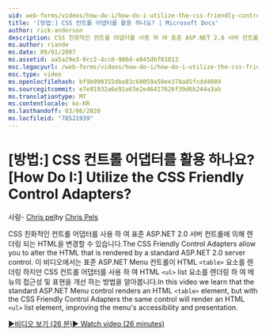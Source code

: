 ```yaml
---
uid: web-forms/videos/how-do-i/how-do-i-utilize-the-css-friendly-control-adapters
title: '[방법:] CSS 컨트롤 어댑터를 활용 하나요? | Microsoft Docs'
author: rick-anderson
description: CSS 친화적인 컨트롤 어댑터를 사용 하 여 표준 ASP.NET 2.0 서버 컨트롤에 의해 렌더링 되는 HTML을 변경할 수 있습니다. 이 비디오에서는 stan에 대해 알아봅니다.
ms.author: riande
ms.date: 09/01/2007
ms.assetid: aa5a29e3-0cc2-4cc0-986d-e845dbf01813
msc.legacyurl: /web-forms/videos/how-do-i/how-do-i-utilize-the-css-friendly-control-adapters
msc.type: video
ms.openlocfilehash: bf9b990355dba83c68059a50ee378a85fcdd4089
ms.sourcegitcommit: e7e91932a6e91a63e2e46417626f39d6b244a3ab
ms.translationtype: MT
ms.contentlocale: ko-KR
ms.lasthandoff: 03/06/2020
ms.locfileid: "78521939"
---
```

# <a name="how-do-i-utilize-the-css-friendly-control-adapters"></a><span data-ttu-id="a4884-105">[방법:] CSS 컨트롤 어댑터를 활용 하나요?</span><span class="sxs-lookup"><span data-stu-id="a4884-105">[How Do I:] Utilize the CSS Friendly Control Adapters?</span></span>

<span data-ttu-id="a4884-106">사람- [Chris pel](https://twitter.com/chrispels)</span><span class="sxs-lookup"><span data-stu-id="a4884-106">by [Chris Pels](https://twitter.com/chrispels)</span></span>

<span data-ttu-id="a4884-107">CSS 친화적인 컨트롤 어댑터를 사용 하 여 표준 ASP.NET 2.0 서버 컨트롤에 의해 렌더링 되는 HTML을 변경할 수 있습니다.</span><span class="sxs-lookup"><span data-stu-id="a4884-107">The CSS Friendly Control Adapters allow you to alter the HTML that is rendered by a standard ASP.NET 2.0 server control.</span></span> <span data-ttu-id="a4884-108">이 비디오에서는 표준 ASP.NET Menu 컨트롤이 HTML `<table>` 요소를 렌더링 하지만 CSS 컨트롤 어댑터를 사용 하 여 HTML `<ul>` list 요소를 렌더링 하 여 메뉴의 접근성 및 표현을 개선 하는 방법을 알아봅니다.</span><span class="sxs-lookup"><span data-stu-id="a4884-108">In this video we learn that the standard ASP.NET Menu control renders an HTML `<table>` element, but with the CSS Friendly Control Adapters the same control will render an HTML `<ul>` list element, improving the menu's accessibility and presentation.</span></span> 

[<span data-ttu-id="a4884-109">&#9654;비디오 보기 (26 분)</span><span class="sxs-lookup"><span data-stu-id="a4884-109">&#9654; Watch video (26 minutes)</span></span>](https://channel9.msdn.com/Blogs/ASP-NET-Site-Videos/how-do-i-utilize-the-css-friendly-control-adapters)
